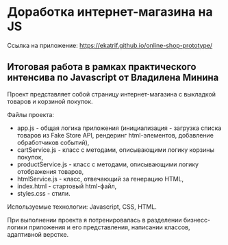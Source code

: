 # Доработка интернет-магазина на JS

Ссылка на приложение: https://ekatrif.github.io/online-shop-prototype/

## Итоговая работа в рамках практического интенсива по Javascript от Владилена Минина

Проект представляет собой страницу интернет-магазина с выкладкой товаров и корзиной покупок.

Файлы проекта:

- app.js - общая логика приложения (инициализация - загрузка списка товаров из Fake Store API, рендеринг html-элементов, добавление обработчиков событий),
- cartService.js - класс с методами, описывающими логику корзины покупок,
- productService.js - класс с методами, описывающими логику отображения товаров,
- htmlService.js - класс, отвечающий за генерацию HTML,
- index.html - стартовый html-файл,
- styles.css - стили.

Используемые технологии: Javascript, CSS, HTML.

При выполнении проекта я потренировалась в разделении бизнесс-логики приложения и его представления, написании классов, адаптивной верстке.
